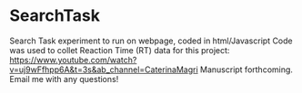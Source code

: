 # SearchTask
Search Task experiment to run on webpage, coded in html/Javascript
Code was used to collet Reaction Time (RT) data for this project: https://www.youtube.com/watch?v=uj9wFfhpp6A&t=3s&ab_channel=CaterinaMagri
Manuscript forthcoming. Email me with any questions!
